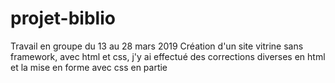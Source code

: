 # projet-biblio
Travail en groupe du 13 au 28 mars 2019
Création d'un site vitrine sans framework, avec html et css, j'y ai effectué des corrections diverses en html
et la mise en forme avec css en partie
